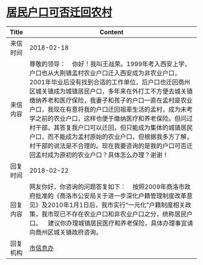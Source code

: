 # <a href="http://www.shangluo.gov.cn/zmhd/ldxxxx.jsp?urltype=leadermail.LeaderMailContentUrl&wbtreeid=1112&leadermailid=4554">居民户口可否迁回农村</a>
|Title|Content|
|:---:|---|
|来信时间|2018-02-18|
|来信内容|尊敬的领导：    你好！我叫王战荣。1999年考入西安上学，户口也从大荆镇孟村农业户口迁入西安成为非农业户口，2001年毕业后没有找到合适的工作单位，后户口也迁回商州区城关镇成为城镇居民户口，多年来在外打工不方便去城关镇缴纳养老和医疗保险，我妻子和孩子的户口一直在孟村是农业户口，我现在有意将我的户口迁回祖辈生活的孟村，成为未考学之前的农业户口，这样也便于缴纳医疗和养老保险。但问过村干部，其答复我户口可以迁回，但只能成为集体的城镇居民户口，而不能成为孟村原始的农业户口，但根据我多方了解，村干部的说法是不合理的。现在我要咨询的是我的户口可否迁回孟村成为原初的农业户口？具体怎么办理？谢谢！|
|回复时间|2018-02-22|
|回复内容|网友你好，你咨询的问题答复如下：    按照2009年商洛市政府批准的《商洛市公安局关于进一步深化户籍管理制度改革意见》及2010年1月1日后，我市实行“一元化”户籍制度相关政策，我市现已不存在农业户口和非农业户口之分，统称居民户口。    建议你办理城镇居民医疗和养老保险，具体办理事宜请向商州区城关镇政府咨询。|
|回复机构|<a href="../../categories/agencies/市信息办.md">市信息办</a>|